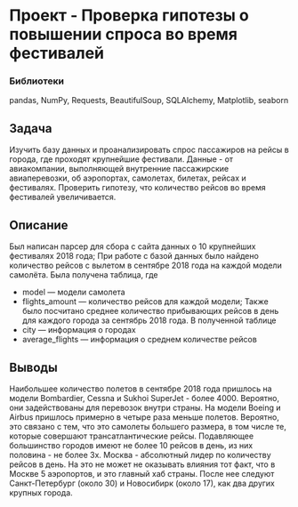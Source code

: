 # Проект - Проверка гипотезы о повышении спроса во время фестивалей

### Библиотеки
pandas, NumPy, Requests, BeautifulSoup, SQLAlchemy, Matplotlib, seaborn

## Задача
Изучить базу данных и проанализировать спрос пассажиров на рейсы в города, где проходят крупнейшие фестивали. Данные - от авиакомпании, выполняющей внутренние пассажирские авиаперевозки, об аэропортах, самолетах, билетах, рейсах и фестивалях. Проверить гипотезу, что количество рейсов во время фестивалей увеличивается.

## Описание
Был написан парсер для сбора с сайта данных о 10 крупнейших фестивалях 2018 года;
При работе с базой данных было найдено количество рейсов с вылетом в сентябре 2018 года на каждой модели самолёта. Была получена таблица, где
- model — модели самолета
- flights_amount — количество рейсов для каждой модели;
Также было посчитано среднее количество прибывающих рейсов в день для каждого города за сентябрь 2018 года. В полученной таблице
- city — информация о городах
- average_flights — информация о среднем количестве рейсов


## Выводы
Наибольшее количество полетов в сентябре 2018 года пришлось на модели Bombardier, Cessna и Sukhoi SuperJet - более 4000. Вероятно, они задействованы для перевозок внутри страны. На модели Boeing и Airbus пришлось примерно в четыре раза меньше полетов. Вероятно, это связано с тем, что это самолеты большего размера, в том числе те, которые совершают трансатлантические рейсы. Подавляющее большинство городов имеют не более 10 рейсов в день, из них половина - не более 3х. Москва - абсолютный лидер по количеству рейсов в день. На это не может не оказывать влияния тот факт, что в Москве 5 аэропортов, и это главный хаб страны. После нее следуют Санкт-Петербург (около 30) и Новосибирк (около 17), как два других крупных города. 
